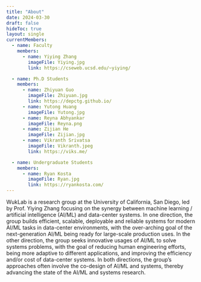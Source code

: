 ```yaml
---
title: "About"
date: 2024-03-30
draft: false
hideToc: true
layout: single
currentMembers:
  - name: Faculty
    members:
      - name: Yiying Zhang
        imageFile: Yiying.jpg
        link: https://cseweb.ucsd.edu/~yiying/

  - name: Ph.D Students
    members:
      - name: Zhiyuan Guo
        imageFile: Zhiyuan.jpg
        link: https://depctg.github.io/
      - name: Yutong Huang
        imageFile: Yutong.jpg
      - name: Reyna Abhyankar
        imageFile: Reyna.png
      - name: Zijian He
        imageFile: Zijian.jpg
      - name: Vikranth Srivatsa
        imageFile: Vikranth.jpeg
        link: https://viks.me/

  - name: Undergraduate Students
    members:
      - name: Ryan Kosta
        imageFile: Ryan.jpg
        link: https://ryankosta.com/
---
```


WukLab is a research group at the University of California, San Diego, led by Prof. Yiying Zhang focusing on the synergy between machine learning / artificial intelligence (AI/ML) and data-center systems. In one direction, the group builds efficient, scalable, deployable and reliable systems for modern AI/ML tasks in data-center environments, with the over-arching goal of the next-generation AI/ML being ready for large-scale production uses. In the other direction, the group seeks innovative usages of AI/ML to solve systems problems, with the goal of reducing human engineering efforts, being more adaptive to different applications, and improving the efficiency and/or cost of data-center systems. In both directions, the group’s approaches often involve the co-design of AI/ML and systems, thereby advancing the state of the AI/ML and systems research.
